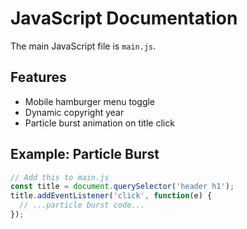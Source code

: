 # JavaScript Documentation

The main JavaScript file is `main.js`.

## Features
- Mobile hamburger menu toggle
- Dynamic copyright year
- Particle burst animation on title click

## Example: Particle Burst
```js
// Add this to main.js
const title = document.querySelector('header h1');
title.addEventListener('click', function(e) {
  // ...particle burst code...
});
```
